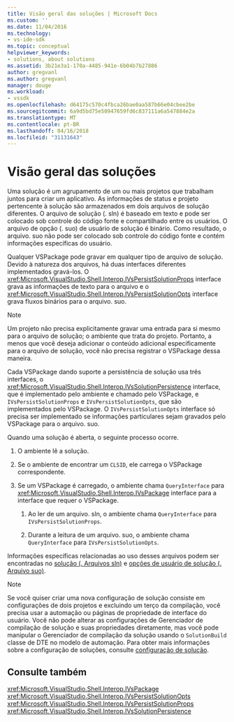 ```yaml
---
title: Visão geral das soluções | Microsoft Docs
ms.custom: ''
ms.date: 11/04/2016
ms.technology:
- vs-ide-sdk
ms.topic: conceptual
helpviewer_keywords:
- solutions, about solutions
ms.assetid: 3b21e3a1-170a-4485-941e-6b04b7b27886
author: gregvanl
ms.author: gregvanl
manager: douge
ms.workload:
- vssdk
ms.openlocfilehash: d64175c570c4fbca26bae0aa587b66e04cbee2be
ms.sourcegitcommit: 6a9d5bd75e50947659fd6c837111a6a547884e2a
ms.translationtype: MT
ms.contentlocale: pt-BR
ms.lasthandoff: 04/16/2018
ms.locfileid: "31131643"
---
```

# <a name="solutions-overview"></a>Visão geral das soluções
Uma solução é um agrupamento de um ou mais projetos que trabalham juntos para criar um aplicativo. As informações de status e projeto pertencente à solução são armazenados em dois arquivos de solução diferentes. O arquivo de solução (. sln) é baseado em texto e pode ser colocado sob controle do código fonte e compartilhado entre os usuários. O arquivo de opção (. suo) de usuário de solução é binário. Como resultado, o arquivo. suo não pode ser colocado sob controle do código fonte e contém informações específicas do usuário.  
  
 Qualquer VSPackage pode gravar em qualquer tipo de arquivo de solução. Devido à natureza dos arquivos, há duas interfaces diferentes implementados gravá-los. O <xref:Microsoft.VisualStudio.Shell.Interop.IVsPersistSolutionProps> interface grava as informações de texto para o arquivo e o <xref:Microsoft.VisualStudio.Shell.Interop.IVsPersistSolutionOpts> interface grava fluxos binários para o arquivo. suo.  
  
> [!NOTE]
>  Um projeto não precisa explicitamente gravar uma entrada para si mesmo para o arquivo de solução; o ambiente que trata do projeto. Portanto, a menos que você deseja adicionar o conteúdo adicional especificamente para o arquivo de solução, você não precisa registrar o VSPackage dessa maneira.  
  
 Cada VSPackage dando suporte a persistência de solução usa três interfaces, o <xref:Microsoft.VisualStudio.Shell.Interop.IVsSolutionPersistence> interface, que é implementado pelo ambiente e chamado pelo VSPackage, e `IVsPersistSolutionProps` e `IVsPersistSolutionOpts`, que são implementados pelo VSPackage. O `IVsPersistSolutionOpts` interface só precisa ser implementado se informações particulares sejam gravados pelo VSPackage para o arquivo. suo.  
  
 Quando uma solução é aberta, o seguinte processo ocorre.  
  
1.  O ambiente lê a solução.  
  
2.  Se o ambiente de encontrar um `CLSID`, ele carrega o VSPackage correspondente.  
  
3.  Se um VSPackage é carregado, o ambiente chama `QueryInterface` para <xref:Microsoft.VisualStudio.Shell.Interop.IVsPackage> interface para a interface que requer o VSPackage.  
  
    1.  Ao ler de um arquivo. sln, o ambiente chama `QueryInterface` para `IVsPersistSolutionProps`.  
  
    2.  Durante a leitura de um arquivo. suo, o ambiente chama `QueryInterface` para `IVsPersistSolutionOpts`.  
  
 Informações específicas relacionadas ao uso desses arquivos podem ser encontradas no [solução (. Arquivos sln)](../../extensibility/internals/solution-dot-sln-file.md) e [opções de usuário de solução (. Arquivo suo)](../../extensibility/internals/solution-user-options-dot-suo-file.md).  
  
> [!NOTE]
>  Se você quiser criar uma nova configuração de solução consiste em configurações de dois projetos e excluindo um terço da compilação, você precisa usar a automação ou páginas de propriedade de interface do usuário. Você não pode alterar as configurações de Gerenciador de compilação de solução e suas propriedades diretamente, mas você pode manipular o Gerenciador de compilação da solução usando o `SolutionBuild` classe de DTE no modelo de automação. Para obter mais informações sobre a configuração de soluções, consulte [configuração de solução](../../extensibility/internals/solution-configuration.md).  
  
## <a name="see-also"></a>Consulte também  
 <xref:Microsoft.VisualStudio.Shell.Interop.IVsPackage>   
 <xref:Microsoft.VisualStudio.Shell.Interop.IVsPersistSolutionOpts>   
 <xref:Microsoft.VisualStudio.Shell.Interop.IVsPersistSolutionProps>   
 <xref:Microsoft.VisualStudio.Shell.Interop.IVsSolutionPersistence>